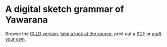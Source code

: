 # A digital sketch grammar of Yawarana

Browse the [CLLD version](https://yawarana-sketch.herokuapp.com/), [take a look at the source](https://github.com/caribank/yawarana-sketch), print out a [PDF](https://github.com/caribank/yawarana-sketch/blob/main/output/latex/main.pdf) or [craft your own](https://fl.mt/digital-grammar-tutorial).